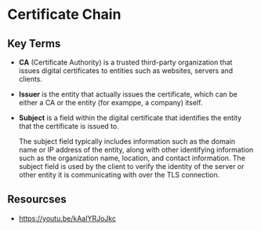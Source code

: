 # Certificate Chain

## Key Terms
* **CA** (Certificate Authority) is a trusted third-party organization that issues digital certificates to entities such as websites, servers and clients.
* **Issuer**  is the entity that actually issues the certificate, which can be either a CA or the entity (for examppe, a company) itself.
* **Subject** is a field within the digital certificate that identifies the entity that the certificate is issued to.

  The subject field typically includes information such as the domain name or IP address of the entity, along with other identifying information such as the organization name, location, and contact information. The subject field is used by the client to verify the identity of the server or other entity it is communicating with over the TLS connection.
  

## Resourcses
* https://youtu.be/kAaIYRJoJkc
